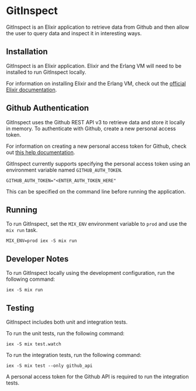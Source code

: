 # GitInspect
GitInspect is an Elixir application to retrieve data from Github and then allow the user to query data and inspect it in interesting ways.

## Installation
GitInspect is an Elixir application. Elixir and the Erlang VM will need to be installed to run GitInspect locally.

For information on installing Elixir and the Erlang VM, check out the [official Elixir documentation](https://elixir-lang.org/install.html).

## Github Authentication
GitInspect uses the Github REST API v3 to retrieve data and store it locally in memory. To authenticate with Github, create a new personal access token.

For information on creating a new personal access token for Github, check out [this help documentation](https://help.github.com/articles/creating-a-personal-access-token-for-the-command-line/).

GitInspect currently supports specifying the personal access token using an environment variable named `GITHUB_AUTH_TOKEN`.

```
GITHUB_AUTH_TOKEN="<ENTER_AUTH_TOKEN_HERE"
```

This can be specified on the command line before running the application.

## Running
To run GitInspect, set the `MIX_ENV` environment variable to `prod` and use the `mix run` task.

```
MIX_ENV=prod iex -S mix run
```

## Developer Notes
To run GitInspect locally using the development configuration, run the following command:

```
iex -S mix run
```

## Testing
GitInspect includes both unit and integration tests.

To run the unit tests, run the following command:

```
iex -S mix test.watch
```

To run the integration tests, run the following command:

```
iex -S mix test --only github_api
```

A personal access token for the Github API is required to run the integration tests. 

